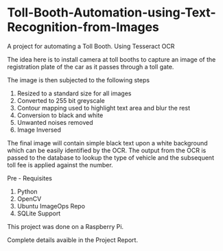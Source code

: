 # Toll-Booth-Automation-using-Text-Recognition-from-Images

A project for automating a Toll Booth. Using Tesseract OCR

The idea here is to install camera at toll booths to capture an image of the registration plate of the car as it passes through a toll gate.

The image is then subjected to the following steps
1. Resized to a standard size for all images
2. Converted to 255 bit greyscale
3. Contour mapping used to highlight text area and blur the rest
4. Conversion to black and white
5. Unwanted noises removed
6. Image Inversed

The final image will contain simple black text upon a white background which can be easily identified by the OCR.
The output from the OCR is passed to the database to lookup the type of vehicle and the subsequent toll fee is applied against the number.

Pre - Requisites

1. Python 
2. OpenCV
3. Ubuntu ImageOps Repo
4. SQLite Support

This project was done on a Raspberry Pi. 

Complete details avaible in the Project Report.